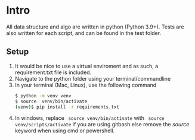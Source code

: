# Intro
All data structure and algo are written in python (Python 3.9+). Tests are also written for each script, and can be found in the test folder.

## Setup
1. It would be nice to use a virtual enviroment and as such, a requirement.txt file is included.  
2. Navigate to the python folder using your terminal/commandline
3. In your terminal (Mac, Linux), use the following command
    ```bash
    $ python -m venv venv
    $ source  venv/bin/activate
    (venv)$ pip install -r requirements.txt
    ```
4. In windows, replace ``` source venv/bin/activate``` with  ``` source venv/Scripts/activate``` if you are using gitbash else remove the *source* keyword when using cmd or powershell.